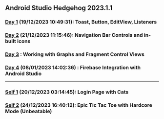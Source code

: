 ## Android Studio Hedgehog 2023.1.1
### [Day 1](https://github.com/Penguin5681/Practicals/tree/main/Android-Dev-Labs/Day-1) (19/12/2023 10:49:31): Toast, Button, EditView, Listeners 
### [Day 2](https://github.com/Penguin5681/Practicals/tree/main/Android-Dev-Labs/Day-2) (21/12/2023 11:15:46): Navigation Bar Controls and in-built icons
### [Day 3](https://github.com/Penguin5681/Practicals/tree/main/Android-Dev-Labs/Day-3) : Working with Graphs and Fragment Control Views
### [Day 4](https://github.com/Penguin5681/Practicals/tree/main/Android-Dev-Labs/Day-4) (08/01/2023 14:02:36) : Firebase Integration with Android Studio 

<hr/>

### [Self 1](https://github.com/Penguin5681/Practicals/tree/main/Android-Dev-Labs/Self-Work-1) (20/12/2023 03:14:45): Login Page with Cats 
### [Self 2](https://github.com/Penguin5681/Practicals/tree/main/Android-Dev-Labs/Self-Work-2) (24/12/2023 16:40:12): Epic Tic Tac Toe with Hardcore Mode (Unbeatable)
